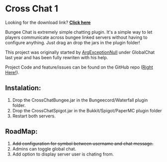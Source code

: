# **Cross Chat 1**
Looking for the download link? [**Click here**](https://github.com/Handsomeromanian/CrossChat/releases/latest)

Bungee Chat is extremely simple chatting plugin. It's a simple way to let players communicate across bungee linked servers without having to configure anything. Just drag an drop the jars in the plugin folder!<br>

This project was originally started by [ArgExceptionNull](https://github.com/NullExceptionArg/GlobalChat) under GlobalChat last year and has been fully rewriten with his help.<br>

Project Code and feature/issues can be found on the GitHub repo ([Right Here!](https://github.com/HandsomeRomanian/CrossChat)).


## **Instalation:**
1. Drop the CrossChatBungee.jar in the Bungeecord/Waterfall plugin folder.
2. Drop the CrossChatSpigot.jar in the Bukkit/Spigot/PaperMC plugin folder
3. Restart both servers.

## RoadMap:
 1. ~~Add configuration for symbol between username and chat message.~~
 2. Admins can toggle global chat.
 3. Add option to display server user is chating from.